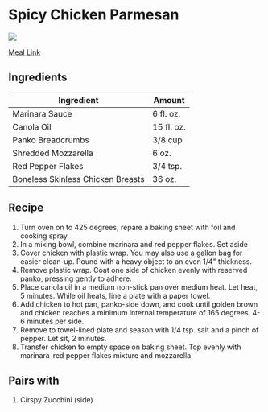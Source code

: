 # Spicy Chicken Parmesan
![](https://homechef.imgix.net/https%3A%2F%2Fasset.homechef.com%2Fuploads%2Fmeal%2Fplated%2F16474%2F322050.001.01SpicyChickenParmesan_Ecomm_1_of_1_.jpg?ixlib=rails-1.1.0&w=600&auto=format&s=9a3edd94e16ddbac686d2b53e6e1a315)

[Meal Link](https://www.homechef.com/meals/spicy-chicken-parmesan)

## Ingredients
| Ingredient | Amount |
---|---
Marinara Sauce | 6 fl. oz.
Canola Oil | 15 fl. oz.
Panko Breadcrumbs | 3/8 cup
Shredded Mozzarella | 6 oz.
Red Pepper Flakes | 3/4 tsp.
Boneless Skinless Chicken Breasts | 36 oz.

## Recipe
1. Turn oven on to 425 degrees; repare a baking sheet with foil and cooking spray
2. In a mixing bowl, combine marinara and red pepper flakes. Set aside
3. Cover chicken with plastic wrap. You may also use a gallon bag for easier clean-up. Pound with a heavy object to an even 1/4" thickness.
4. Remove plastic wrap. Coat one side of chicken evenly with reserved panko, pressing gently to adhere.
5. Place canola oil in a medium non-stick pan over medium heat. Let heat, 5 minutes. While oil heats, line a plate with a paper towel.
6. Add chicken to hot pan, panko-side down, and cook until golden brown and chicken reaches a minimum internal temperature of 165 degrees, 4-6 minutes per side.
7. Remove to towel-lined plate and season with 1/4 tsp. salt and a pinch of pepper. Let sit, 2 minutes.
8. Transfer chicken to empty space on baking sheet. Top evenly with marinara-red pepper flakes mixture and mozzarella

## Pairs with
1. Cirspy Zucchini (side)

